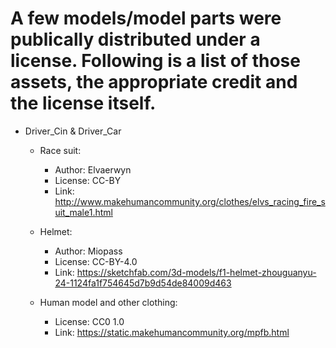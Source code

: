 # A few models/model parts were publically distributed under a license. Following is a list of those assets, the appropriate credit and the license itself.

* Driver_Cin & Driver_Car 

    * Race suit:

        * Author: Elvaerwyn
        * License: CC-BY
        * Link: http://www.makehumancommunity.org/clothes/elvs_racing_fire_suit_male1.html
    * Helmet: 

        * Author: Miopass
        * License: CC-BY-4.0
        * Link: https://sketchfab.com/3d-models/f1-helmet-zhouguanyu-24-1124fa1f754645d7b9d54de84009d463

    * Human model and other clothing:
        * License: CC0 1.0
        * Link: https://static.makehumancommunity.org/mpfb.html